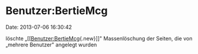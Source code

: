 Benutzer:BertieMcg
==================

Date: 2013-07-06 16:30:42

löschte
„\[\[[Benutzer:BertieMcg](http://www.yacy-websuche.de/wiki/index.php?title=Benutzer:BertieMcg&action=edit&redlink=1 "Benutzer:BertieMcg (Seite nicht vorhanden)"){.new}\]\]"
Massenlöschung der Seiten, die von „mehrere Benutzer" angelegt wurden
